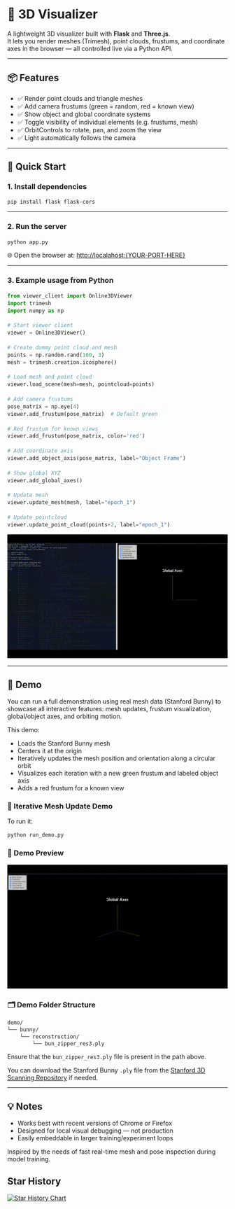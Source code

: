 # 🔭 3D Visualizer

A lightweight 3D visualizer built with **Flask** and **Three.js**.  
It lets you render meshes (Trimesh), point clouds, frustums, and coordinate axes in the browser — all controlled live via a Python API.

---

## 📦 Features

- ✅ Render point clouds and triangle meshes  
- ✅ Add camera frustums (green = random, red = known view)  
- ✅ Show object and global coordinate systems  
- ✅ Toggle visibility of individual elements (e.g. frustums, mesh)  
- ✅ OrbitControls to rotate, pan, and zoom the view  
- ✅ Light automatically follows the camera  

---

## 🚀 Quick Start

### 1. Install dependencies

```bash
pip install flask flask-cors
```

---

### 2. Run the server

```bash
python app.py
```

🌐 Open the browser at: [http://localahost:{YOUR-PORT-HERE}](http://localhost:{your-port-here})

---

### 3. Example usage from Python

```python
from viewer_client import Online3DViewer
import trimesh
import numpy as np

# Start viewer client
viewer = Online3DViewer()

# Create dummy point cloud and mesh
points = np.random.rand(100, 3)
mesh = trimesh.creation.icosphere()

# Load mesh and point cloud
viewer.load_scene(mesh=mesh, pointcloud=points)

# Add camera frustums
pose_matrix = np.eye(4)
viewer.add_frustum(pose_matrix)  # Default green

# Red frustum for known views
viewer.add_frustum(pose_matrix, color='red')

# Add coordinate axis
viewer.add_object_axis(pose_matrix, label="Object Frame")

# Show global XYZ
viewer.add_global_axes()

# Update mesh
viewer.update_mesh(mesh, label="epoch_1")

# Update pointcloud
viewer.update_point_cloud(points+2, label="epoch_1")
```
![Demo](assets/output.gif)

---

## 🧪 Demo

You can run a full demonstration using real mesh data (Stanford Bunny) to showcase all interactive features: mesh updates, frustum visualization, global/object axes, and orbiting motion.

This demo:
- Loads the Stanford Bunny mesh
- Centers it at the origin
- Iteratively updates the mesh position and orientation along a circular orbit
- Visualizes each iteration with a new green frustum and labeled object axis
- Adds a red frustum for a known view

### 🔁 Iterative Mesh Update Demo

To run it:

```bash
python run_demo.py
```

### 🐇 Demo Preview

![Demo](assets/demo-preview.gif)

### 🗂️ Demo Folder Structure

```
demo/
└── bunny/
    └── reconstruction/
        └── bun_zipper_res3.ply
```

Ensure that the `bun_zipper_res3.ply` file is present in the path above.

You can download the Stanford Bunny `.ply` file from the [Stanford 3D Scanning Repository](http://graphics.stanford.edu/data/3Dscanrep/) if needed.

---

## 💡 Notes

- Works best with recent versions of Chrome or Firefox  
- Designed for local visual debugging — not production  
- Easily embeddable in larger training/experiment loops


Inspired by the needs of fast real-time mesh and pose inspection during model training.

## Star History

[![Star History Chart](https://api.star-history.com/svg?repos=umurotti/3d-visualizer&type=Date)](https://www.star-history.com/#umurotti/3d-visualizer&Date)
